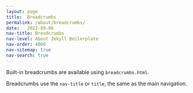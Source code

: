 ```yaml
---
layout: page
title:  Breadcrumbs
permalink: /about/breadcrumbs/
date:   2022-09-06
nav-title: Breadcrumbs
nav-level: About Jekyll Boilerplate
nav-order: 4000
nav-sitemap: true
nav-search: true
---
```


Built-in breadcrumbs are available using `breadcrumbs.html`.

Breadcrumbs use the `nav-title` or `title`, the same as the main navigation.